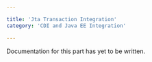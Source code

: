 ```yaml
---

title: 'Jta Transaction Integration'
category: 'CDI and Java EE Integration'

---
```



Documentation for this part has yet to be written.